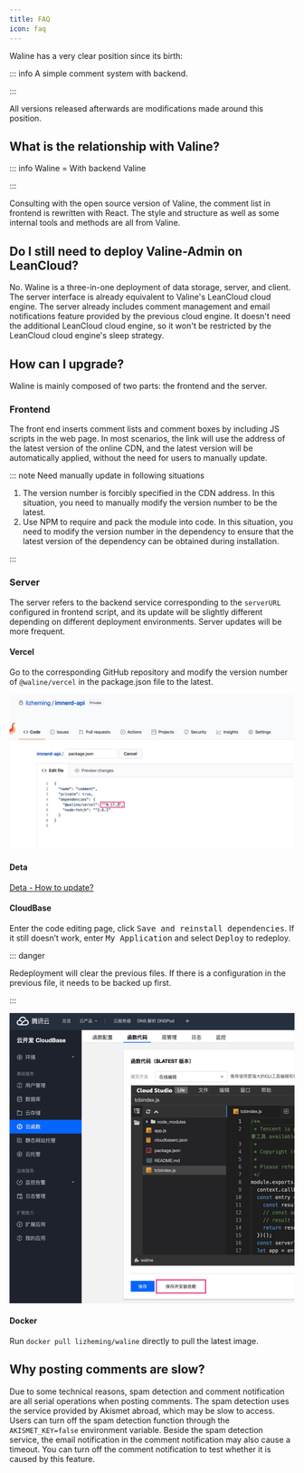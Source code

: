 ```yaml
---
title: FAQ
icon: faq
---
```


Waline has a very clear position since its birth:

::: info A simple comment system with backend.

:::

All versions released afterwards are modifications made around this position.

## What is the relationship with Valine?

::: info Waline = With backend Valine

:::

Consulting with the open source version of Valine, the comment list in frontend is rewritten with React. The style and structure as well as some internal tools and methods are all from Valine.

## Do I still need to deploy Valine-Admin on LeanCloud?

No. Waline is a three-in-one deployment of data storage, server, and client. The server interface is already equivalent to Valine's LeanCloud cloud engine. The server already includes comment management and email notifications feature provided by the previous cloud engine. It doesn't need the additional LeanCloud cloud engine, so it won't be restricted by the LeanCloud cloud engine's sleep strategy.

## How can I upgrade?

Waline is mainly composed of two parts: the frontend and the server.

### Frontend

The front end inserts comment lists and comment boxes by including JS scripts in the web page. In most scenarios, the link will use the address of the latest version of the online CDN, and the latest version will be automatically applied, without the need for users to manually update.

::: note Need manually update in following situations

1. The version number is forcibly specified in the CDN address. In this situation, you need to manually modify the version number to be the latest.
1. Use NPM to require and pack the module into code. In this situation, you need to modify the version number in the dependency to ensure that the latest version of the dependency can be obtained during installation.

:::

### Server

The server refers to the backend service corresponding to the `serverURL` configured in frontend script, and its update will be slightly different depending on different deployment environments. Server updates will be more frequent.

#### Vercel

Go to the corresponding GitHub repository and modify the version number of `@waline/vercel` in the package.json file to the latest.

![vercel](./assets/vercel-update.png)

#### Deta

[Deta - How to update?](../guide/deploy/deta.md#how-to-update)

#### CloudBase

Enter the code editing page, click <kbd>Save and reinstall dependencies</kbd>. If it still doesn’t work, enter <kbd>My Application</kbd> and select <kbd>Deploy</kbd> to redeploy.

::: danger

Redeployment will clear the previous files. If there is a configuration in the previous file, it needs to be backed up first.

:::

![cloudBase](./assets/cloudbase-update.jpg)

#### Docker

Run `docker pull lizheming/waline` directly to pull the latest image.

## Why posting comments are slow?

Due to some technical reasons, spam detection and comment notification are all serial operations when posting comments. The spam detection uses the service provided by Akismet abroad, which may be slow to access. Users can turn off the spam detection function through the `AKISMET_KEY=false` environment variable. Beside the spam detection service, the email notification in the comment notification may also cause a timeout. You can turn off the comment notification to test whether it is caused by this feature.

